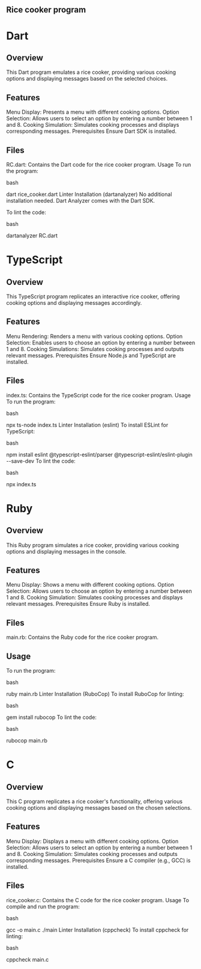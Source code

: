 ## Rice cooker program

# Dart
## Overview
This Dart program emulates a rice cooker, providing various cooking options and displaying messages based on the selected choices.

## Features
Menu Display: Presents a menu with different cooking options.
Option Selection: Allows users to select an option by entering a number between 1 and 8.
Cooking Simulation: Simulates cooking processes and displays corresponding messages.
Prerequisites
Ensure Dart SDK is installed.

## Files
RC.dart: Contains the Dart code for the rice cooker program.
Usage
To run the program:

bash

dart rice_cooker.dart
Linter Installation (dartanalyzer)
No additional installation needed. Dart Analyzer comes with the Dart SDK.

To lint the code:

bash

dartanalyzer RC.dart

# TypeScript
## Overview
This TypeScript program replicates an interactive rice cooker, offering cooking options and displaying messages accordingly.

## Features
Menu Rendering: Renders a menu with various cooking options.
Option Selection: Enables users to choose an option by entering a number between 1 and 8.
Cooking Simulations: Simulates cooking processes and outputs relevant messages.
Prerequisites
Ensure Node.js and TypeScript are installed.

## Files
index.ts: Contains the TypeScript code for the rice cooker program.
Usage
To run the program:

bash

npx ts-node index.ts
Linter Installation (eslint)
To install ESLint for TypeScript:

bash

npm install eslint @typescript-eslint/parser @typescript-eslint/eslint-plugin --save-dev
To lint the code:

bash

npx index.ts

# Ruby
## Overview
This Ruby program simulates a rice cooker, providing various cooking options and displaying messages in the console.

## Features
Menu Display: Shows a menu with different cooking options.
Option Selection: Allows users to choose an option by entering a number between 1 and 8.
Cooking Simulation: Simulates cooking processes and displays relevant messages.
Prerequisites
Ensure Ruby is installed.

## Files

main.rb: Contains the Ruby code for the rice cooker program.

## Usage
To run the program:

bash

ruby main.rb
Linter Installation (RuboCop)
To install RuboCop for linting:

bash

gem install rubocop
To lint the code:

bash

rubocop main.rb

# C
## Overview
This C program replicates a rice cooker's functionality, offering various cooking options and displaying messages based on the chosen selections.

## Features
Menu Display: Displays a menu with different cooking options.
Option Selection: Allows users to select an option by entering a number between 1 and 8.
Cooking Simulation: Simulates cooking processes and outputs corresponding messages.
Prerequisites
Ensure a C compiler (e.g., GCC) is installed.

## Files
rice_cooker.c: Contains the C code for the rice cooker program.
Usage
To compile and run the program:

bash

gcc -o main.c
./main
Linter Installation (cppcheck)
To install cppcheck for linting:


bash

cppcheck main.c
